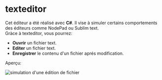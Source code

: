 # texteditor    

Cet éditeur a été réalisé avec **C#**. Il vise à simuler certains comportements des éditeurs comme NodePad ou Sublim text.    
 Gràce à texteditor, vous pourrez:    
 * **Ouvrir** un fichier text.
 * **Editer** un fichier text.
 * **Enregistrer** le contenu d'un fichier aprés modification.    
     
 Aperçu:    
     
 ![simulation d'une édition de fichier](https://drive.google.com/uc?id=1oA-wH91-8sawJhw-r00bOTrrcK0XhOLL)
